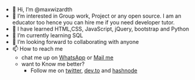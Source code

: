 - 👋 Hi, I’m @maxwizardth
- 👀 I’m interested in Group work, Project or any open source. I am an educator too hence you can hire me if you need developer tutor.
- 🌱 I have learned HTML,CSS, JavaScript, jQuery, bootstrap and Python
- 🌱 I’m currently learning SQL
- 💞️ I’m looking forward to collaborating with anyone
- 📫 How to reach me
    - chat me up on [WhatsApp](https://wa.me/2349153036869?text=Hey!%%20Maxwizard%20l=I%20need%20your%20assistance%20from%20dev) or [Mail me](mailto:aoladejo382@stu.ui.edu.ng?Subject=Hey!%%20Maxwizard%20l=I%20need%20your%20assistance%20from%20dev)
    - want to Know me better?
      - Follow me on [twitter](https://twitter.com/oladejoabdulla7), [dev.to](dev.to/maxwizardth) and [hashnode](https://hashnode.com/@Maxwizard)
     

<!---
maxwizardth/maxwizardth is a ✨ special ✨ repository because its `README.md` (this file) appears on your GitHub profile.
You can click the Preview link to take a look at your changes.
--->
